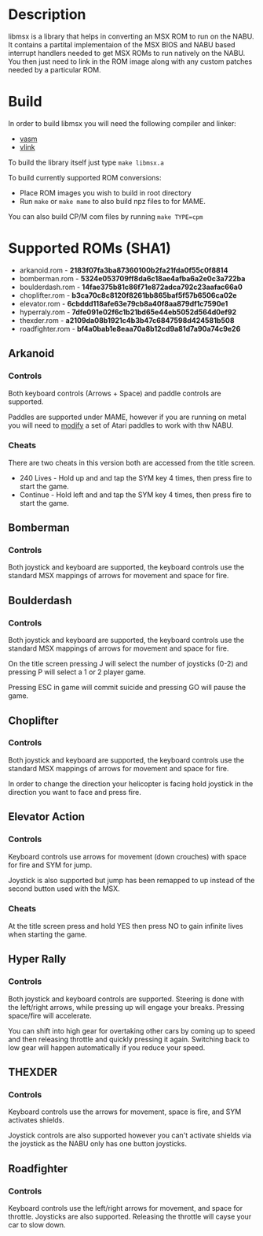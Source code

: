 # Description

libmsx is a library that helps in converting an MSX ROM to run on the NABU. It contains a partital implementaion of the MSX BIOS and NABU based interrupt handlers needed to get MSX ROMs to run natively on the NABU. You then just need to link in the ROM image along with any custom patches needed by a particular ROM.

# Build

In order to build libmsx you will need the following compiler and linker:

  * [vasm](http://sun.hasenbraten.de/vasm/)
  * [vlink](http://sun.hasenbraten.de/vlink/)

To build the library itself just type ```make libmsx.a```

To build currently supported ROM conversions:
  * Place ROM images you wish to build in root directory
  * Run ```make``` or ```make mame``` to also build npz files to for MAME.

You can also build CP/M com files by running ```make TYPE=cpm```

# Supported ROMs (SHA1)

  * arkanoid.rom - **2183f07fa3ba87360100b2fa21fda0f55c0f8814**
  * bomberman.rom - **5324e053709ff8da6c18ae4afba6a2e0c3a722ba**
  * boulderdash.rom - **14fae375b81c86f71e872adca792c23aafac66a0**
  * choplifter.rom - **b3ca70c8c8120f8261bb865baf5f57b6506ca02e**
  * elevator.rom - **6cbddd118afe63e79cb8a40f8aa879df1c7590e1**
  * hyperraly.rom - **7dfe091e02f6c1b21bd65e44eb5052d564d0ef92**
  * thexder.rom - **a2109da08b1921c4b3b47c6847598d424581b508**
  * roadfighter.rom - **bf4a0bab1e8eaa70a8b12cd9a81d7a90a74c9e26**


## Arkanoid

### Controls

Both keyboard controls (Arrows + Space) and paddle controls are supported.

Paddles are supported under MAME, however if you are running on metal you will need to [modify](https://www.nabunetwork.com/download-manager.php?id=64) a set of Atari paddles to work with thw NABU.

### Cheats

There are two cheats in this version both are accessed from the title screen.

  * 240 Lives - Hold up and and tap the SYM key 4 times, then press fire to start the game.
  * Continue  - Hold left and and tap the SYM key 4 times, then press fire to start the game.

## Bomberman

### Controls

Both joystick and keyboard are supported, the keyboard controls use the standard MSX mappings of arrows for movement and space for fire.

## Boulderdash

### Controls

Both joystick and keyboard are supported, the keyboard controls use the standard MSX mappings of arrows for movement and space for fire.

On the title screen pressing J will select the number of joysticks (0-2) and pressing P will select a 1 or 2 player game.

Pressing ESC in game will commit suicide and pressing GO will pause the game.

## Choplifter

### Controls

Both joystick and keyboard are supported, the keyboard controls use the standard MSX mappings of arrows for movement and space for fire.

In order to change the direction your helicopter is facing hold joystick in the direction you want to face and press fire.

## Elevator Action

### Controls

Keyboard controls use arrows for movement (down crouches) with space for fire and SYM for jump.

Joystick is also supported but jump has been remapped to up instead of the second button used with the MSX.

### Cheats

At the title screen press and hold YES then press NO to gain infinite lives when starting the game.

## Hyper Rally

### Controls

Both joystick and keyboard controls are supported. Steering is done with the left/right arrows, while pressing up will engage your breaks. Pressing space/fire will accelerate.

You can shift into high gear for overtaking other cars by coming up to speed and then releasing throttle and quickly pressing it again. Switching back to low gear will happen automatically if you reduce your speed.

## THEXDER

### Controls

Keyboard controls use the arrows for movement, space is fire, and SYM activates shields.

Joystick controls are also supported however you can't activate shields via the joystick as the NABU only has one button joysticks.

## Roadfighter

### Controls

Keyboard controls use the left/right arrows for movement, and space for throttle. Joysticks are also supported. Releasing the throttle will cayse your car to slow down.
